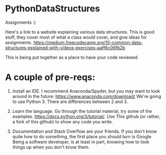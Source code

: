 # PythonDataStructures
Assignments :)

Here's a link to a website explaining various data structures.  This is good stuff, they cover most of what a class would cover, and give ideas for assignments. https://medium.freecodecamp.org/10-common-data-structures-explained-with-videos-exercises-aaff6c06fb2b

This is being put together as a place to have your code reviewed.

# A couple of pre-reqs:
1) Install an IDE. I recommend Anaconda/Spyder, but you may want to look around in the future: https://www.anaconda.com/download/  We're going to use Python 3.  There are differences between 2 and 3.

2) Learn the language.  Go through the tutorial material, try some of the examples. https://docs.python.org/3/tutorial/.  Use This github (or rather, a fork of this github) to show any code you write.

3) Documentation and Stack Overflow are your friends.  If you don't know quite how to do something, the first place you should turn is Google.  Being a software developer, is at least in part, knowing how to look things up when you don't know them.
